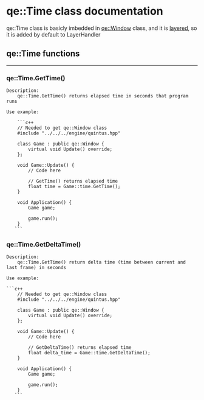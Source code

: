 # qe::Time class documentation

qe::Time class is basicly imbedded in [qe::Window](window.md) class, and it is [layered](layers.md), so it is added by default to LayerHandler

## qe::Time functions
-----------------

### qe::Time.GetTime()

    Description:
        qe::Time.GetTime() returns elapsed time in seconds that program runs

    Use example:

        ```c++
        // Needed to get qe::Window class
        #include "../../../engine/quintus.hpp"

        class Game : public qe::Window {
            virtual void Update() override;
        };

        void Game::Update() {
            // Code here

            // GetTime() returns elapsed time
            float time = Game::time.GetTime();
        }

        void Application() {
            Game game;

            game.run();
        }
       ```


### qe::Time.GetDeltaTime()

    Description:
        qe::Time.GetTime() return delta time (time between current and last frame) in seconds

    Use example:

    ```c++
        // Needed to get qe::Window class
        #include "../../../engine/quintus.hpp"

        class Game : public qe::Window {
            virtual void Update() override;
        };

        void Game::Update() {
            // Code here

            // GetDeltaTime() returns elapsed time
            float delta_time = Game::time.GetDeltaTime();
        }

        void Application() {
            Game game;

            game.run();
        }
       ```